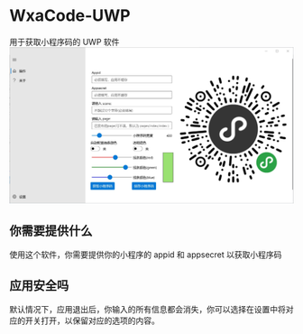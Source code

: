 # WxaCode-UWP
用于获取小程序码的 UWP 软件
![](pic/homepage.jpg)
## 你需要提供什么
使用这个软件，你需要提供你的小程序的 appid 和 appsecret 以获取小程序码

## 应用安全吗
默认情况下，应用退出后，你输入的所有信息都会消失，你可以选择在设置中将对应的开关打开，以保留对应的选项的内容。
